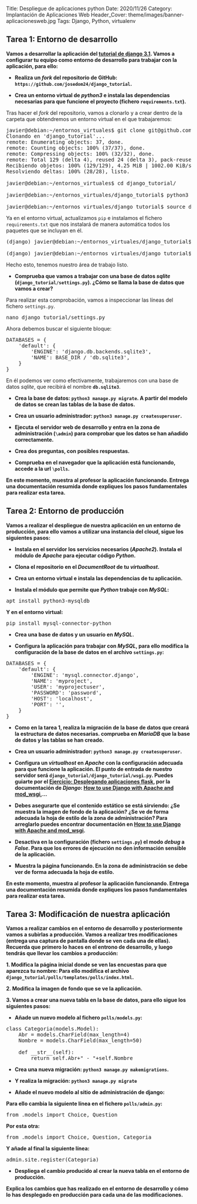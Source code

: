 Title: Despliegue de aplicaciones python
Date: 2020/11/26
Category: Implantación de Aplicaciones Web
Header_Cover: theme/images/banner-aplicacionesweb.jpg
Tags: Django, Python, virtualenv

## Tarea 1: Entorno de desarrollo

**Vamos a desarrollar la aplicación del [tutorial de django 3.1](https://docs.djangoproject.com/en/3.1/intro/tutorial01/). Vamos a configurar tu equipo como entorno de desarrollo para trabajar con la aplicación, para ello:**

- **Realiza un *fork* del repositorio de GitHub: `https://github.com/josedom24/django_tutorial`.**



- **Crea un entorno virtual de *python3* e instala las dependencias necesarias para que funcione el proyecto (fichero `requirements.txt`).**

Tras hacer el *fork* del repositorio, vamos a clonarlo y a crear dentro de la carpeta que obtendremos un entorno virtual en el que trabajaremos:

<pre>
javier@debian:~/entornos_virtuales$ git clone git@github.com:javierpzh/django_tutorial.git
Clonando en 'django_tutorial'...
remote: Enumerating objects: 37, done.
remote: Counting objects: 100% (37/37), done.
remote: Compressing objects: 100% (32/32), done.
remote: Total 129 (delta 4), reused 24 (delta 3), pack-reused 92
Recibiendo objetos: 100% (129/129), 4.25 MiB | 1002.00 KiB/s, listo.
Resolviendo deltas: 100% (28/28), listo.

javier@debian:~/entornos_virtuales$ cd django_tutorial/

javier@debian:~/entornos_virtuales/django_tutorial$ python3 -m venv django

javier@debian:~/entornos_virtuales/django_tutorial$ source django/bin/activate
</pre>

Ya en el entorno virtual, actualizamos `pip` e instalamos el fichero `requirements.txt` que nos instalará de manera automática todos los paquetes que se incluyan en él.

<pre>
(django) javier@debian:~/entornos_virtuales/django_tutorial$ pip install --upgrade pip

(django) javier@debian:~/entornos_virtuales/django_tutorial$ pip install -r requirements.txt
</pre>

Hecho esto, tenemos nuestro área de trabajo listo.

- **Comprueba que vamos a trabajar con una base de datos *sqlite* (`django_tutorial/settings.py`). ¿Cómo se llama la base de datos que vamos a crear?**

Para realizar esta comprobación, vamos a inspeccionar las líneas del fichero `settings.py`.

<pre>
nano django_tutorial/settings.py
</pre>

Ahora debemos buscar el siguiente bloque:

<pre>
DATABASES = {
    'default': {
        'ENGINE': 'django.db.backends.sqlite3',
        'NAME': BASE_DIR / 'db.sqlite3',
    }
}
</pre>

En él podemos ver como efectivamente, trabajaremos con una base de datos *sqlite*, que recibirá el nombre **`db.sqlite3`**.

- **Crea la base de datos: `python3 manage.py migrate`. A partir del modelo de datos se crean las tablas de la base de datos.**



- **Crea un usuario administrador: `python3 manage.py createsuperuser`.**



- **Ejecuta el servidor web de desarrollo y entra en la zona de administración (`\admin`) para comprobar que los datos se han añadido correctamente.**



- **Crea dos preguntas, con posibles respuestas.**



- **Comprueba en el navegador que la aplicación está funcionando, accede a la url `\polls`.**




**En este momento, muestra al profesor la aplicación funcionando. Entrega una documentación resumida donde expliques los pasos fundamentales para realizar esta tarea.**


## Tarea 2: Entorno de producción

**Vamos a realizar el despliegue de nuestra aplicación en un entorno de producción, para ello vamos a utilizar una instancia del cloud, sigue los siguientes pasos:**

- **Instala en el servidor los servicios necesarios (*Apache2*). Instala el módulo de *Apache* para ejecutar código *Python*.**



- **Clona el repositorio en el *DocumentRoot* de tu *virtualhost*.**



- **Crea un entorno virtual e instala las dependencias de tu aplicación.**



- **Instala el módulo que permite que *Python* trabaje con *MySQL*:**

<pre>
apt install python3-mysqldb
</pre>

**Y en el entorno virtual:**

<pre>
pip install mysql-connector-python
</pre>

- **Crea una base de datos y un usuario en *MySQL*.**



- **Configura la aplicación para trabajar con *MySQL*, para ello modifica la configuración de la base de datos en el archivo `settings.py`:**

<pre>
DATABASES = {
    'default': {
        'ENGINE': 'mysql.connector.django',
        'NAME': 'myproject',
        'USER': 'myprojectuser',
        'PASSWORD': 'password',
        'HOST': 'localhost',
        'PORT': '',
    }
}
</pre>

- **Como en la tarea 1, realiza la migración de la base de datos que creará la estructura de datos necesarias. comprueba en *MariaDB* que la base de datos y las tablas se han creado.**



- **Crea un usuario administrador: `python3 manage.py createsuperuser`.**



- **Configura un *virtualhost* en *Apache* con la configuración adecuada para que funcione la aplicación. El punto de entrada de nuestro servidor será `django_tutorial/django_tutorial/wsgi.py`. Puedes guiarte por el [Ejercicio: Desplegando aplicaciones flask](https://fp.josedomingo.org/iawgs/u03/flask.html), por la documentación de *Django*: [How to use Django with Apache and mod_wsgi](https://docs.djangoproject.com/en/3.1/howto/deployment/wsgi/modwsgi/),…**



- **Debes asegurarte que el contenido estático se está sirviendo: ¿Se muestra la imagen de fondo de la aplicación? ¿Se ve de forma adecuada la hoja de estilo de la zona de administración? Para arreglarlo puedes encontrar documentación en [How to use Django with Apache and mod_wsgi](https://docs.djangoproject.com/en/3.1/howto/deployment/wsgi/modwsgi/).**



- **Desactiva en la configuración (fichero `settings.py`) el modo *debug* a *False*. Para que los errores de ejecución no den información sensible de la aplicación.**



- **Muestra la página funcionando. En la zona de administración se debe ver de forma adecuada la hoja de estilo.**



**En este momento, muestra al profesor la aplicación funcionando. Entrega una documentación resumida donde expliques los pasos fundamentales para realizar esta tarea.**



## Tarea 3: Modificación de nuestra aplicación

**Vamos a realizar cambios en el entorno de desarrollo y posteriormente vamos a subirlas a producción. Vamos a realizar tres modificaciones (entrega una captura de pantalla donde se ven cada una de ellas). Recuerda que primero lo haces en el entrono de desarrollo, y luego tendrás que llevar los cambios a producción:**

**1. Modifica la página inicial donde se ven las encuestas para que aparezca tu nombre: Para ello modifica el archivo `django_tutorial/polls/templates/polls/index.html`.**



**2. Modifica la imagen de fondo que se ve la aplicación.**



**3. Vamos a crear una nueva tabla en la base de datos, para ello sigue los siguientes pasos:**

- **Añade un nuevo modelo al fichero `polls/models.py`:**

<pre>
class Categoria(models.Model):
	Abr = models.CharField(max_length=4)
	Nombre = models.CharField(max_length=50)

	def __str__(self):
		return self.Abr+" - "+self.Nombre 		
</pre>

- **Crea una nueva migración: `python3 manage.py makemigrations`.**



- **Y realiza la migración: `python3 manage.py migrate`**

- **Añade el nuevo modelo al sitio de administración de django:**

**Para ello cambia la siguiente línea en el fichero `polls/admin.py`:**

<pre>
from .models import Choice, Question
</pre>

**Por esta otra:**

<pre>
from .models import Choice, Question, Categoria
</pre>

**Y añade al final la siguiente línea:**

<pre>
admin.site.register(Categoria)
</pre>

- **Despliega el cambio producido al crear la nueva tabla en el entorno de producción.**

**Explica los cambios que has realizado en el entorno de desarrollo y cómo lo has desplegado en producción para cada una de las modificaciones.**

